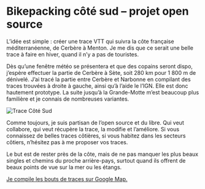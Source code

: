 # Bikepacking côté sud &#8211; projet open source

L’idée est simple : créer une trace VTT qui suivra la côte française méditerranéenne, de Cerbère à Menton. Je me dis que ce serait une belle trace à faire en hiver, quand il n’y a pas de touristes.<span id="more-60983"></span>

Dès qu’une fenêtre météo se présentera et que des copains seront dispo, j’espère effectuer la partie de Cerbère à Sète, soit 280 km pour 1 800 m de dénivelé. J’ai tracé la partie entre Cerbère et Narbonne en compilant des traces trouvées à droite à gauche, ainsi qu’à l’aide le l’IGN. Elle est donc hautement prototype. La suite jusqu’à la Grande-Motte m’est beaucoup plus familière et je connais de nombreuses variantes.

![Trace Côté Sud](https://www.google.com/maps/d/u/0/edit?mid=1WYAQBQ99C0y6GUGgSZJh8FekCyQr1U3a&usp=sharing)

Comme toujours, je suis partisan de l’open source et du libre. Qui veut collabore, qui veut récupère la trace, la modifie et l’améliore. Si vous connaissez de belles traces côtières, si vous habitez dans les secteurs côtiers, n’hésitez pas à me proposer vos traces.

Le but est de rester près de la côte, mais de ne pas manquer les plus beaux singles et chemins du proche arrière-pays, surtout quand ils offrent de beaux points de vue sur la mer ou les étangs.

[Je compile les bouts de traces sur Google Map.](https://www.google.com/maps/d/u/0/edit?mid=1WYAQBQ99C0y6GUGgSZJh8FekCyQr1U3a&usp=sharing)